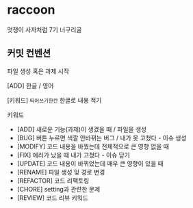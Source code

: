 # raccoon

멋쟁이 사자처럼 7기 너구리굴

## 커밋 컨벤션

파일 생성 혹은 과제 시작

[ADD] 한글 / 영어

[키워드] `띄어쓰기한칸` 한글로 내용 적기

키워드

- [ADD] 새로운 기능(과제)이 생겼을 때 / 파일을 생성
- [BUG] 버튼 누르면 색깔 안바뀌는 버그 / 내가 못 고쳤다 - 이슈 생성
- [MODIFY] 코드 내용을 바꿨는데 전체적으로 큰 영향 없을 때
- [FIX] 에러가 났을 때 내가 고쳤다 - 이슈 닫기
- [UPDATE] 코드 내용이 바뀌었는데 매우 큰 영향이 있을 때
- [RENAME] 파일 생성 및 경로 변경
- [REFACTOR] 코드 리팩토링
- [CHORE] setting과 관련한 문제
- [REVIEW] 코드 리뷰 키워드
